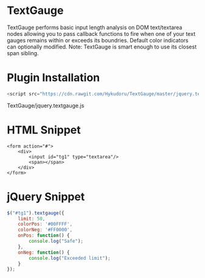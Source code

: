 # TextGauge
TextGauge performs basic input length analysis on DOM text/textarea nodes
allowing you to pass callback functions to fire when one of your text gauges
remains within or exceeds its boundries. Default color indicators can optionally modified.
Note: TextGauge is smart enough to use its closest span sibling.


# Plugin Installation
```javascript
<script src="https://cdn.rawgit.com/Hykudoru/TextGauge/master/jquery.textgauge.js"></script>
```
 TextGauge/jquery.textgauge.js
# HTML Snippet
```
<form action="#">
	<div>
		<input id="tg1" type="textarea"/>
		<span></span>
	</div>
</form>
```

# jQuery Snippet
```javascript
$("#tg1").textgauge({
	limit: 50,
	colorPos: '#00FFFF',
	colorNeg: '#FF0000',
	onPos: function() {
		console.log("Safe");
	},
	onNeg: function() {
		console.log("Exceeded limit");
	}
});
```
